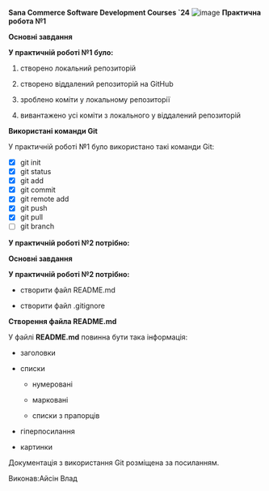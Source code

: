**Sana Commerce Software Development Courses `24**
![image](https://github.com/BloodyLord123/practice-1/assets/147080304/ecc09b24-8790-40e8-8f3e-60c1f291cdbc)
**Практична робота №1**

**Основні завдання**

**У практичній роботі №1 було:**

1. створено локальний репозиторій

1. створено віддалений репозиторій на GitHub

1. зроблено коміти у локальному репозиторії

1. вивантажено усі коміти з локального у віддалений репозиторій

**Використані команди Git**

У практичній роботі №1 було використано такі команди Git:


 - [x] git init
- [x] git status
 - [x] git add
 - [x] git commit
 - [x] git remote add
- [x] git push
 - [x] git pull
- [ ] git branch

**У практичній роботі №2 потрібно:**

**Основні завдання**

**У практичній роботі №2 потрібно:**


- створити файл README.md

- створити файл .gitignore

**Створення файла README.md**

У файлі **README.md** повинна бути така інформація:

- заголовки

- списки

     - нумеровані
     
     - марковані
     
    - списки з прапорців
    
- гіперпосилання

- картинки


Документація з використання Git розміщена за посиланням.



Виконав:Айсін Влад
